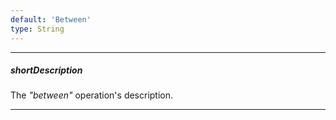 ```yaml
---
default: 'Between'
type: String
---
```

---
##### shortDescription
The *"between"* operation's description.

---
